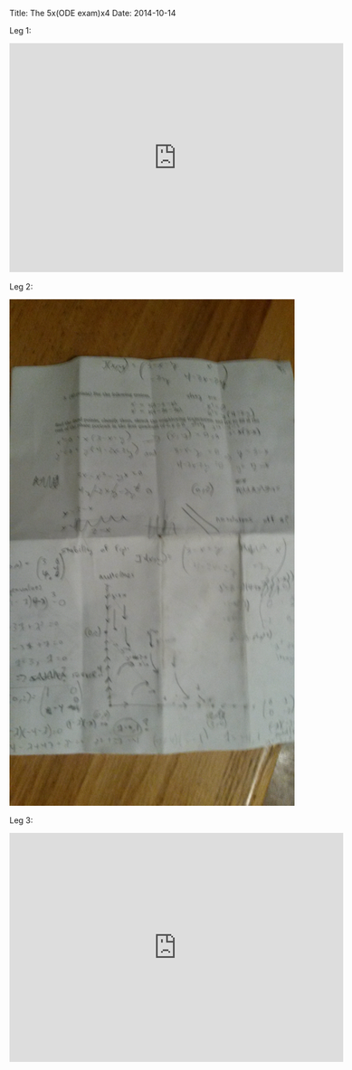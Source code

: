 Title: The 5x(ODE exam)x4
Date: 2014-10-14

Leg 1:

<iframe height='405' width='590' frameborder='0' allowtransparency='true' scrolling='no' src='http://www.strava.com/activities/207403252/embed/0fcc3758bfe2392e3d6ed082c0b16c6df9fd61a8'></iframe>

Leg 2:

<img src="/images/2014-10-14-ode-run/odeexam.jpg" class="img-responsive">

Leg 3:

<iframe height='405' width='590' frameborder='0' allowtransparency='true' scrolling='no' src='http://www.strava.com/activities/207403240/embed/a45e94e634501143eaab8154cc6feb6930c3e239'></iframe>
